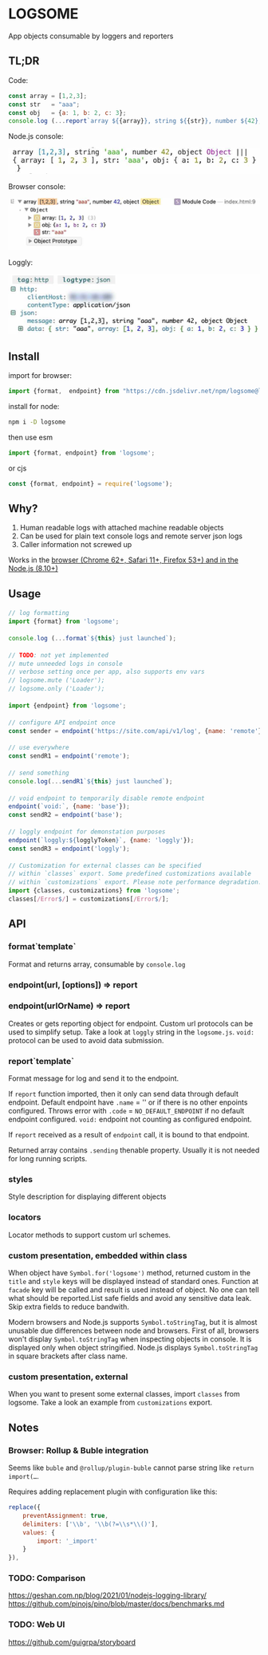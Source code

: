 # LOGSOME

App objects consumable by loggers and reporters

## TL;DR

Code:

```javascript
const array = [1,2,3];
const str   = "aaa";
const obj   = {a: 1, b: 2, c: 3};
console.log (...report`array ${{array}}, string ${{str}}, number ${42}, object ${{obj}}`);
```

Node.js console:

![](https://github.com/apla/logsome/blob/docs/logsome-console.jpg?raw=true)

Browser console:

![](https://github.com/apla/logsome/blob/docs/logsome-safari.jpg?raw=true)

Loggly:

![](https://github.com/apla/logsome/blob/docs/logsome-loggly.jpg?raw=true)

## Install

import for browser:

```javascript
import {format,  endpoint} from "https://cdn.jsdelivr.net/npm/logsome@latest/logsome.js";
```

install for node:

```sh
npm i -D logsome
```

then use esm

```javascript
import {format, endpoint} from 'logsome';
```

or cjs

```javascript
const {format, endpoint} = require('logsome');
```

## Why?

 1. Human readable logs with attached machine readable objects
 4. Can be used for plain text console logs and remote server json logs
 3. Caller information not screwed up

Works in the [browser (Chrome 62+, Safari 11+, Firefox 53+) and in the Node.js (8.10+)](https://developer.mozilla.org/en-US/docs/Web/JavaScript/Reference/Template_literals#browser_compatibility)


## Usage

```javascript
// log formatting
import {format} from 'logsome';

console.log (...format`${this} just launched`);

// TODO: not yet implemented
// mute unneeded logs in console
// verbose setting once per app, also supports env vars
// logsome.mute ('Loader');
// logsome.only ('Loader');

import {endpoint} from 'logsome';

// configure API endpoint once
const sender = endpoint('https://site.com/api/v1/log', {name: 'remote'});

// use everywhere
const sendR1 = endpoint('remote');

// send something
console.log(...sendR1`${this} just launched`);

// void endpoint to temporarily disable remote endpoint
endpoint(`void:`, {name: 'base'});
const sendR2 = endpoint('base');

// loggly endpoint for demonstation purposes
endpoint(`loggly:${logglyToken}`, {name: 'loggly'});
const sendR3 = endpoint('loggly');

// Customization for external classes can be specified
// within `classes` export. Some predefined customizations available
// within `customizations` export. Please note performance degradation.
import {classes, customizations} from 'logsome';
classes[/Error$/] = customizations[/Error$/];

```

## API

### format\`template\`

Format and returns array, consumable by `console.log`

### endpoint(url, [options]) => report
### endpoint(urlOrName) => report

Creates or gets reporting object for endpoint. Custom url protocols can be used to simplify setup. Take a look at `loggly` string in the `logsome.js`. `void:` protocol can be used to avoid data submission.

### report\`template\`

Format message for log and send it to the endpoint.

If `report` function imported, then it only can send data through default endpoint. Default endpoint have `.name` = '' or if there is no other enpoints configured. Throws error with `.code` = `NO_DEFAULT_ENDPOINT` if no default endpoint configured. `void:` endpoint not counting as configured endpoint.

If `report` received as a result of `endpoint` call, it is bound to that endpoint.

Returned array contains `.sending` thenable property. Usually it is not needed for long running scripts.

### styles

Style description for displaying different objects

### locators

Locator methods to support custom url schemes.

### custom presentation, embedded within class

When object have `Symbol.for('logsome')` method, returned custom in the `title` and `style`
keys will be displayed instead of standard ones. Function at `facade` key
will be called and result is used instead of object. No one can tell what should be reported.List safe fields and avoid any sensitive data leak. Skip extra fields to reduce bandwith.

Modern browsers and Node.js supports `Symbol.toStringTag`, but it is almost unusable
due differences between node and browsers. First of all, browsers won't display
`Symbol.toStringTag` when inspecting objects in console. It is displayed only
when object stringified. Node.js displays `Symbol.toStringTag` in square brackets
after class name.

### custom presentation, external

When you want to present some external classes, import `classes` from logsome.
Take a look an example from `customizations` export.

## Notes

### Browser: Rollup & Buble integration

Seems like `buble` and `@rollup/plugin-buble` cannot parse string like `return import(…`.

Requires adding replacement plugin with configuration like this:

```javascript
replace({
    preventAssignment: true,
    delimiters: ['\\b', '\\b(?=\\s*\\()'],
    values: {
        import: '_import'
    }
}),
```

### TODO: Comparison

https://geshan.com.np/blog/2021/01/nodejs-logging-library/
https://github.com/pinojs/pino/blob/master/docs/benchmarks.md

### TODO: Web UI

https://github.com/guigrpa/storyboard
